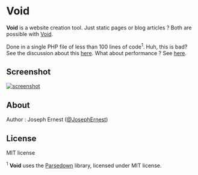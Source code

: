 Void
=============

**Void** is a website creation tool. Just static pages or blog articles ? Both are possible with [Void](http://www.thisisvoid.org/).

Done in a single PHP file of less than 100 lines of code<sup>1</sup>. Huh, this is bad? See the discussion about this [here](http://thisisvoid.org/article/03).
What about performance ? See [here](http://thisisvoid.org/article/05-perf).

Screenshot
----

[![screenshot](http://gget.it/9p7avesy/1.jpg)](http://www.thisisvoid.org/demo/)

About
----

Author : Joseph Ernest ([@JosephErnest](http:/twitter.com/JosephErnest))

License
----
MIT license

<sup>1</sup> **Void** uses the [Parsedown](http://github.com/erusev/parsedown) library, licensed under MIT license.
